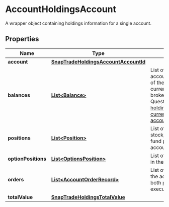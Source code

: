 

# AccountHoldingsAccount

A wrapper object containing holdings information for a single account.

## Properties

| Name | Type | Description | Notes |
|------------ | ------------- | ------------- | -------------|
|**account** | [**SnapTradeHoldingsAccountAccountId**](SnapTradeHoldingsAccountAccountId.md) |  |  [optional] |
|**balances** | [**List&lt;Balance&gt;**](Balance.md) | List of balances for the account. Each element of the list has a distinct currency. Some brokerages like Questrade [allows holding multiple currencies in the same account](https://www.questrade.com/learning/questrade-basics/balances-and-reports/understanding-your-account-balances). |  [optional] |
|**positions** | [**List&lt;Position&gt;**](Position.md) | List of stock/ETF/crypto/mutual fund positions in the account. |  [optional] |
|**optionPositions** | [**List&lt;OptionsPosition&gt;**](OptionsPosition.md) | List of option positions in the account. |  [optional] |
|**orders** | [**List&lt;AccountOrderRecord&gt;**](AccountOrderRecord.md) | List of recent orders in the account, including both pending and executed orders. |  [optional] |
|**totalValue** | [**SnapTradeHoldingsTotalValue**](SnapTradeHoldingsTotalValue.md) |  |  [optional] |



